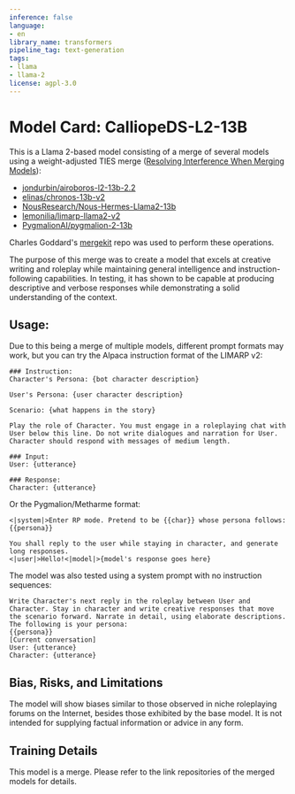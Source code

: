 ```yaml
---
inference: false
language:
- en
library_name: transformers
pipeline_tag: text-generation
tags:
- llama
- llama-2
license: agpl-3.0
---
```

# Model Card: CalliopeDS-L2-13B

This is a Llama 2-based model consisting of a merge of several models using a weight-adjusted TIES merge ([Resolving Interference When Merging Models](https://arxiv.org/abs/2306.01708)):
- [jondurbin/airoboros-l2-13b-2.2](https://huggingface.co/jondurbin/airoboros-l2-13b-2.2)
- [elinas/chronos-13b-v2](https://huggingface.co/elinas/chronos-13b-v2)
- [NousResearch/Nous-Hermes-Llama2-13b](https://huggingface.co/NousResearch/Nous-Hermes-Llama2-13b)
- [lemonilia/limarp-llama2-v2](https://huggingface.co/lemonilia/limarp-llama2-v2)
- [PygmalionAI/pygmalion-2-13b](https://huggingface.co/PygmalionAI/pygmalion-2-13b)

Charles Goddard's [mergekit](https://github.com/cg123/mergekit) repo was used to perform these operations.

The purpose of this merge was to create a model that excels at creative writing and roleplay while maintaining general intelligence and instruction-following capabilities. In testing, it has shown to be capable at producing descriptive and verbose responses while demonstrating a solid understanding of the context.

## Usage:
Due to this being a merge of multiple models, different prompt formats may work, but you can try the Alpaca instruction format of the LIMARP v2:
```
### Instruction:
Character's Persona: {bot character description}

User's Persona: {user character description}

Scenario: {what happens in the story}

Play the role of Character. You must engage in a roleplaying chat with User below this line. Do not write dialogues and narration for User. Character should respond with messages of medium length.

### Input:
User: {utterance}

### Response:
Character: {utterance}
```
Or the Pygmalion/Metharme format:
```
<|system|>Enter RP mode. Pretend to be {{char}} whose persona follows:
{{persona}}

You shall reply to the user while staying in character, and generate long responses.
<|user|>Hello!<|model|>{model's response goes here}
```
The model was also tested using a system prompt with no instruction sequences:
```
Write Character's next reply in the roleplay between User and Character. Stay in character and write creative responses that move the scenario forward. Narrate in detail, using elaborate descriptions. The following is your persona:
{{persona}}
[Current conversation]
User: {utterance}
Character: {utterance}
```
## Bias, Risks, and Limitations
The model will show biases similar to those observed in niche roleplaying forums on the Internet, besides those exhibited by the base model. It is not intended for supplying factual information or advice in any form. 
## Training Details
This model is a merge. Please refer to the link repositories of the merged models for details.